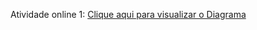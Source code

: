 Atividade online 1:
[Clique aqui para visualizar o Diagrama](https://www.figma.com/file/IgCpse3VkGbKTcu4XaVVJ5/FullStack-Senai---UC9-Atividade-Online-1?node-id=0%3A1)

